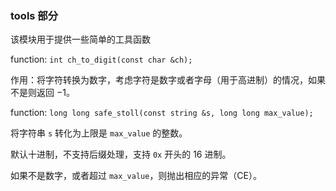 ### tools 部分

该模块用于提供一些简单的工具函数

function: `int ch_to_digit(const char &ch);`

作用：将字符转换为数字，考虑字符是数字或者字母（用于高进制）的情况，如果不是则返回 $-1$。

function: `long long safe_stoll(const string &s, long long max_value);`

将字符串 `s` 转化为上限是 `max_value` 的整数。

默认十进制，不支持后缀处理，支持 `0x` 开头的 16 进制。

如果不是数字，或者超过 `max_value`，则抛出相应的异常（CE）。